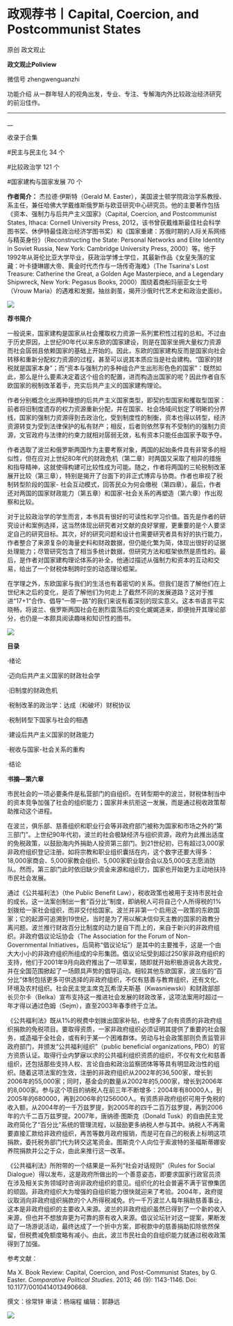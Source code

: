 

#  政观荐书丨Capital, Coercion, and Postcommunist States

原创 政文观止 

**政文观止Poliview** 

微信号 zhengwenguanzhi

功能介绍 从一群年轻人的视角出发，专业、专注、专解海内外比较政治经济研究的前沿佳作。

____

__

收录于合集

#民主与民主化 34 个

#比较政治学 121 个

#国家建构与国家发展 70 个

**作者简介：** 杰拉德·伊斯特（Gerald M.
Easter），美国波士顿学院政治学系教授、系主任，兼任哈佛大学戴维斯俄罗斯与欧亚研究中心研究员。他的主要著作包括《资本、强制力与后共产主义国家》（Capital,
Coercion, and Postcommunist States, Ithaca: Cornell University Press,
2012，该书曾获戴维斯最佳社会科学图书奖、休伊特最佳政治经济学图书奖）和《国家重建：苏俄时期的人际关系网络与精英身份》（Reconstructing
the State: Personal Networks and Elite Identity in Soviet Russia, New York:
Cambridge University Press,
2000）等。他于1992年从哥伦比亚大学毕业，获政治学博士学位，其最新作品《女皇失落的宝藏：叶卡捷琳娜大帝、黄金时代杰作与一场传奇海难》（The
Tsarina's Lost Treasure: Catherine the Great, a Golden Age Masterpiece, and a
Legendary Shipwreck, New York: Pegasus Books, 2000）围绕着商船玛丽亚女士号（Vrouw
Maria）的遇难和发掘，抽丝剥茧，揭开沙俄时代艺术史和政治史面纱。

  

![](images/189/2.png)

  

  

 **荐书简介**

一般说来，国家建构是国家从社会攫取权力资源一系列累积性过程的总和。不过由于历史原因，上世纪90年代以来东欧的国家建设，则是在国家坐拥大量权力资源而社会孱弱且依赖国家的基础上开始的。因此，东欧的国家建构反而是国家向社会转移和重新分配权力资源的过程，甚至可以说其本质应当是社会建构。“国家的财税就是国家本身”；而“资本与强制力的多种组合产生出形形色色的国家”：既然如此，那么是什么要素决定着这个组合的配置，进而构造出国家的呢？因此作者自东欧国家的税制改革着手，充实后共产主义的国家建构理论。

  

作者分别概念化出两种理想的后共产主义国家类型，即契约型国家和攫取型国家：前者将旧制度遗存的权力资源重新分配，并在国家、社会场域间划定了明晰的分界线，国家的强制力资源得到去政治化，受到制度性的制衡，资本也得以转型，经济资源转变为受到法律保护的私有财产；相反，后者则依然享有不受制约的强制力资源，文官政府与法律的约束力就相对孱弱无效，私有资本只能任由国家予取予夺。

  

作者选取了波兰和俄罗斯两国作为主要考察对象，两国的起始条件具有非常多的相似性，但在应对上世纪80年代的财政危机（第二章）时两国又采取了相异的措施和指导精神，这就使得构建可比较性成为可能。随之，作者将两国的三轮税制改革展开比较（第三章），特别是揭开了台面下的非正式博弈与协商。作者也审视了税制转型阶段的国家-
社会互动模式，回答民众为何会缴税（第四章）。最后，作者还对两国的国家财政能力（第五章）和国家-社会关系的再塑造（第六章）作出观察和比较。

  

对于比较政治学的学生而言，本书具有很好的可读性和学习价值。首先是作者的研究设计和案例选择，这当然体现出研究者对文献的良好掌握，更重要的是个人要坚定自己的研究目标。其次，好的研究问题和设计也需要研究者具有好的执行能力，作者整合了来源复杂的海量史料和财政数据，但仍能化繁为简，体现出很好的证据处理能力；尽管研究包含了相当多统计数据，但研究方法和框架依然是质性的。最后，是作者对国家建构理论体系的补全，他通过描述从强制力和资本的互动和交易，给出了一个财税体制跨时空的动态理论框架。

  

在学理之外，东欧国家与我们的生活也有着密切的关系。但我们是否了解他们在上世纪末之后的变化，是否了解他们为何走上了截然不同的发展道路？这对于推进“17+1”合作、倡导“一带一路”的我们来说有着深刻的现实意义。这本书语言平实晓畅，将波兰、俄罗斯两国社会在剧烈震荡后的变化娓娓道来，即便抛开其理论部分，也仍是一本颇具阅读趣味和知识性的图书。

  

![](images/189/3.png)

 **目录**  

  

·绪论

·迈向后共产主义国家的财政社会学

·旧制度的财政危机

·税制改革的政治学：达成（和破坏）财税协议

·税制转型下国家与社会的相遇

·建设后共产主义国家的财政能力

·税收与国家-社会关系的重构

·结论

  

 **书摘—第六章**  

市民社会的一项必要条件是私营部门的自组织。在转型期中的波兰，财税体制当中的资本竞争加强了社会的组织能力；国家并未抗拒这一发展，而是通过税收政策帮助推动这个进程。

  

在波兰，俱乐部、慈善组织和职业行会等非政府部门被称为国家和市场之外的“第三部门”。上世纪90年代初，波兰的社会极缺经济与组织资源，政府为此推出适度的免税政策，以鼓励海内外捐助人投资第三部门。到21世纪初，已有超过3,000家非政府组织登记注册。如将宗教和职业组织囊括在内，这个数字还要大得多：18,000家商会、5,000家教会组织、5,000家职业联合会以及5,000支志愿消防队。然而，第三部门此时依旧缺少资金来源和组织力，国家也开始更为主动地扶持市民社会发展。

  

通过《公共福利法》（the Public Benefit
Law），税收政策也被用于支持市民社会的成长。这一法案创制出一套“百分比”制度，即纳税人可将自己个人所得税的1%划拨给一家社会组织，而非交付给国家。波兰并非第一个启用这一政策的东欧国家；它的起源可追溯到19世纪，当时是为了用以解决信仰天主教的国家的政教分离问题。波兰推行财政百分比制度的动力是自下而上的，来自于新兴的非政府组织。非政府倡议论坛协会（The
Association for the Forum of Non-Governmental
Initiatives，后简称“倡议论坛”）是其中的主要推手，这是一个由大大小小的非政府组织所组成的伞形集团。倡议论坛受到超过250家非政府组织的支持，他们于2001年9月向政府推出了一项草案，随即就开始积极游说各大政党，并在全国范围掀起了一场颇具声势的倡导运动。相较其他东欧国家，波兰版的“百分比”体制包括更多可供选择的非政府组织，不仅有慈善与教育组织，还有文化、环境及农村组织。社会民主党主席克瓦希涅夫斯基（Kwasniewski）和财政部部长贝尔卡（Belka）宣布支持这一推进社会发展的财政改革，这项法案用时超过一年才得以通过色姆（Sejm），直至2003年春季终于立法。

  

《公共福利法》既从1%的税费中划拨出国家补贴，也增多了向有资质的非政府组织捐款的免税项目。要取得资质，一家非政府组织必须证明其提供了重要的社会服务，或造福于全社会，或有利于某一个困难群体。劳动与社会政策部则负责监管非政府部门，并颁发“公共福利组织”（public
beneficial organizations,
PBO）的官方资质认证。取得行业内梦寐以求的公共福利组织资质的组织，不仅有文化和慈善组织，还包括那些支持人权、言论自由和政治监察团体等等具有明显政治性的组织。随着这项法案的生效，注册的非政府组织从2002年的36,500家，增长到2006年的55,000家；同时，基金会的数量从2002年的5,000家，增长到2006年的8,000家。参与这个项目的纳税人在前三年不断增多：2004年有80000人，到2005年的680000，再到2006年的1256000人。有资质非政府组织可用于免税的收入额，从2004年的一千万兹罗提，到2005年的四千二百万兹罗提，再到2006年的六千二百万兹罗提。2007年，唐纳德·图斯克（Donald
Tusk）的自由民主党政府简化了“百分比”系统的管理流程，以鼓励更多纳税人参与其中。纳税人不再需要直接汇款给非政府组织，再苦等数月政府报销，而是可在自己的税表上标明这项捐款，委托税务部门代为转交这笔资金。图斯克个人向位于索波特的圣福斯蒂娜安养院捐款并公之于众，由此来推行这一改革。

  

《公共福利法》所附带的一个结果是一系列“社会对话规则”（Rules for Social
Dialogue）得以发布，这是政府所做出的一个善意姿态，即要求国家行政官员须在涉及相关实务领域时咨询非政府组织的意见。组织化的社会普遍不满于官僚集团的顽固。非政府组织大为增强的自组织能力很快就迎来了考验。2004年，政府提议取消向非政府组织捐款的个人所得税减免。约一千万波兰人每年捐助慈善事业，这本是非政府组织的主要收入来源。波兰的非政府组织虽然已得到了一个新的收入来源，但也并不想放弃更为可靠的原有收入来源。倡议论坛针对这一提案，果断发动了一场游说活动，最终达成了一个折中方案，即税款中的慈善捐助扣除依然保留，但税费减免额度略有减小。由此，波兰市民社会的自组织能力就通过税收政策得到了加强。

  

参考文献：

Ma X. Book Review: Capital, Coercion, and Post-Communist States, by G. Easter.
_Comparative Political Studies_. 2013; 46 (9): 1143-1146. Doi:
10.1177/0010414013490668.

  

撰文：徐常锌 审读：杨端程 编辑：郭静远

  

![](images/189/4.jpeg)

  

